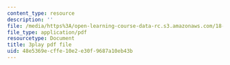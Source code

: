```yaml
---
content_type: resource
description: ''
file: /media/https%3A/open-learning-course-data-rc.s3.amazonaws.com/18-01sc-single-variable-calculus-fall-2010/48e5369ecffe10e2e30f9687a10eb43b_BSAA0akmPEU.pdf
file_type: application/pdf
resourcetype: Document
title: 3play pdf file
uid: 48e5369e-cffe-10e2-e30f-9687a10eb43b
---
```

